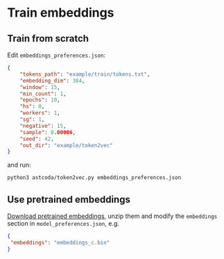 # Train embeddings

## Train from scratch

Edit ```embeddings_preferences.json```:

``` json
{
    "tokens_path": "example/train/tokens.txt",
    "embedding_dim": 384,
    "window": 15,
    "min_count": 1,
    "epochs": 10,
    "hs": 0,
    "workers": 1,
    "sg": 1,
    "negative": 15,
    "sample": 0.00006,
    "seed": 42,
    "out_dir": "example/token2vec"
}
```

and run:

``` bash
python3 astcoda/token2vec.py embeddings_preferences.json
```

## Use pretrained embeddings

[Download pretrained embeddings](../README.md#pretrained-embeddings), unzip them and modify the ```embeddings``` section in ```model_preferences.json```, e.g.

``` json
{ 
 "embeddings": "embeddings_c.bin"
}
```
